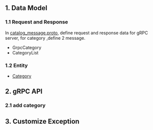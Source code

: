 ## 1. Data Model
### 1.1 Request and Response
In [catalog_message.proto](https://github.com/reactivesw/catalog_proto/blob/master/catalog_message.proto),
define request and response data for gRPC server, for category ,define 2 message.
* GrpcCategory
* CategoryList

### 1.2 Entity
* [Category](https://github.com/reactivesw/catalog/blob/master/src/main/java/io/reactivesw/catalog/domain/entity/Category.java)


## 2. gRPC API
### 2.1 add category

## 3. Customize Exception